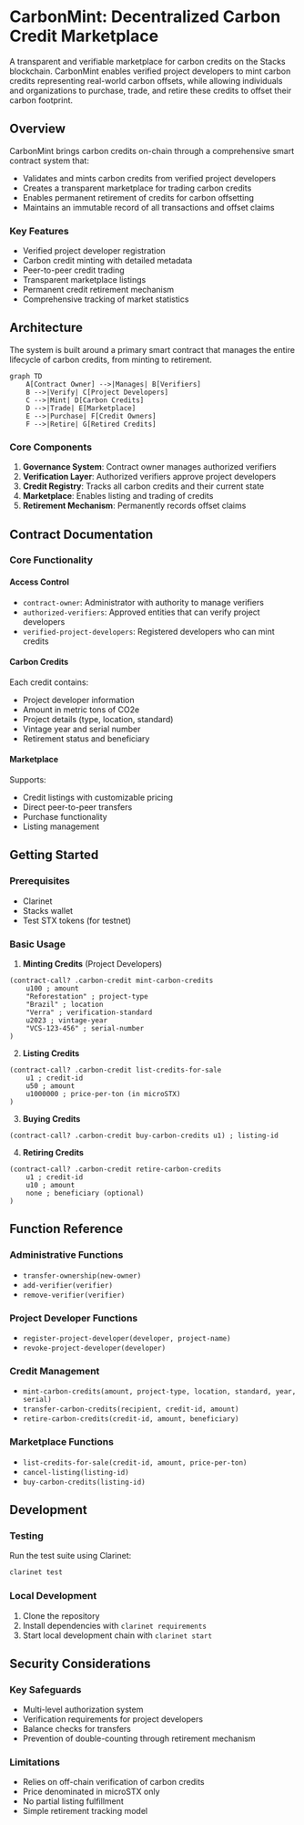 # CarbonMint: Decentralized Carbon Credit Marketplace

A transparent and verifiable marketplace for carbon credits on the Stacks blockchain. CarbonMint enables verified project developers to mint carbon credits representing real-world carbon offsets, while allowing individuals and organizations to purchase, trade, and retire these credits to offset their carbon footprint.

## Overview

CarbonMint brings carbon credits on-chain through a comprehensive smart contract system that:
- Validates and mints carbon credits from verified project developers
- Creates a transparent marketplace for trading carbon credits
- Enables permanent retirement of credits for carbon offsetting
- Maintains an immutable record of all transactions and offset claims

### Key Features
- Verified project developer registration
- Carbon credit minting with detailed metadata
- Peer-to-peer credit trading
- Transparent marketplace listings
- Permanent credit retirement mechanism
- Comprehensive tracking of market statistics

## Architecture

The system is built around a primary smart contract that manages the entire lifecycle of carbon credits, from minting to retirement.

```mermaid
graph TD
    A[Contract Owner] -->|Manages| B[Verifiers]
    B -->|Verify| C[Project Developers]
    C -->|Mint| D[Carbon Credits]
    D -->|Trade| E[Marketplace]
    E -->|Purchase| F[Credit Owners]
    F -->|Retire| G[Retired Credits]
```

### Core Components
1. **Governance System**: Contract owner manages authorized verifiers
2. **Verification Layer**: Authorized verifiers approve project developers
3. **Credit Registry**: Tracks all carbon credits and their current state
4. **Marketplace**: Enables listing and trading of credits
5. **Retirement Mechanism**: Permanently records offset claims

## Contract Documentation

### Core Functionality

#### Access Control
- `contract-owner`: Administrator with authority to manage verifiers
- `authorized-verifiers`: Approved entities that can verify project developers
- `verified-project-developers`: Registered developers who can mint credits

#### Carbon Credits
Each credit contains:
- Project developer information
- Amount in metric tons of CO2e
- Project details (type, location, standard)
- Vintage year and serial number
- Retirement status and beneficiary

#### Marketplace
Supports:
- Credit listings with customizable pricing
- Direct peer-to-peer transfers
- Purchase functionality
- Listing management

## Getting Started

### Prerequisites
- Clarinet
- Stacks wallet
- Test STX tokens (for testnet)

### Basic Usage

1. **Minting Credits** (Project Developers)
```clarity
(contract-call? .carbon-credit mint-carbon-credits
    u100 ; amount
    "Reforestation" ; project-type
    "Brazil" ; location
    "Verra" ; verification-standard
    u2023 ; vintage-year
    "VCS-123-456" ; serial-number
)
```

2. **Listing Credits**
```clarity
(contract-call? .carbon-credit list-credits-for-sale
    u1 ; credit-id
    u50 ; amount
    u1000000 ; price-per-ton (in microSTX)
)
```

3. **Buying Credits**
```clarity
(contract-call? .carbon-credit buy-carbon-credits u1) ; listing-id
```

4. **Retiring Credits**
```clarity
(contract-call? .carbon-credit retire-carbon-credits 
    u1 ; credit-id
    u10 ; amount
    none ; beneficiary (optional)
)
```

## Function Reference

### Administrative Functions
- `transfer-ownership(new-owner)`
- `add-verifier(verifier)`
- `remove-verifier(verifier)`

### Project Developer Functions
- `register-project-developer(developer, project-name)`
- `revoke-project-developer(developer)`

### Credit Management
- `mint-carbon-credits(amount, project-type, location, standard, year, serial)`
- `transfer-carbon-credits(recipient, credit-id, amount)`
- `retire-carbon-credits(credit-id, amount, beneficiary)`

### Marketplace Functions
- `list-credits-for-sale(credit-id, amount, price-per-ton)`
- `cancel-listing(listing-id)`
- `buy-carbon-credits(listing-id)`

## Development

### Testing
Run the test suite using Clarinet:
```bash
clarinet test
```

### Local Development
1. Clone the repository
2. Install dependencies with `clarinet requirements`
3. Start local development chain with `clarinet start`

## Security Considerations

### Key Safeguards
- Multi-level authorization system
- Verification requirements for project developers
- Balance checks for transfers
- Prevention of double-counting through retirement mechanism

### Limitations
- Relies on off-chain verification of carbon credits
- Price denominated in microSTX only
- No partial listing fulfillment
- Simple retirement tracking model